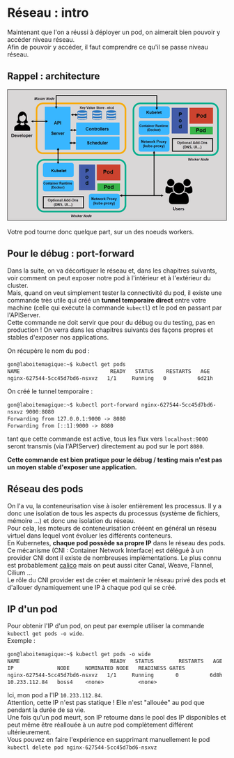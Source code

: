 # Réseau : intro

Maintenant que l'on a réussi à déployer un pod, on aimerait bien pouvoir y accéder niveau réseau.  
Afin de pouvoir y accéder, il faut comprendre ce qu'il se passe niveau réseau.  

## Rappel : architecture

![](../kesako/img/architecture.png)  

Votre pod tourne donc quelque part, sur un des noeuds workers.  

## Pour le débug : port-forward  

Dans la suite, on va décortiquer le réseau et, dans les chapitres suivants, voir comment on peut exposer notre pod à l'intérieur et à l'extérieur du cluster.  
Mais, quand on veut simplement tester la connectivité du pod, il existe une commande très utile qui créé un **tunnel temporaire direct** entre votre machine (celle qui exécute la commande `kubectl`) et le pod en passant par l'APIServer.  
Cette commande ne doit servir que pour du débug ou du testing, pas en production ! On verra dans les chapitres suivants des façons propres et stables d'exposer nos applications.  

On récupère le nom du pod :  
```
gon@laboitemagique:~$ kubectl get pods
NAME                             READY   STATUS    RESTARTS   AGE
nginx-627544-5cc45d7bd6-nsxvz   1/1     Running   0          6d21h
```

On créé le tunnel temporaire : 
```
gon@laboitemagique:~$ kubectl port-forward nginx-627544-5cc45d7bd6-nsxvz 9000:8080  
Forwarding from 127.0.0.1:9000 -> 8080
Forwarding from [::1]:9000 -> 8080
```  
tant que cette commande est active, tous les flux vers `localhost:9000` seront transmis (via l'APIServer) directement au pod sur le port `8080`.  

**Cette commande est bien pratique pour le débug / testing mais n'est pas un moyen stable d'exposer une application.**

## Réseau des pods  

On l'a vu, la conteneurisation vise à isoler entièrement les processus. Il y a donc une isolation de tous les aspects du processus (système de fichiers, mémoire ...) et donc une isolation du réseau.  
Pour cela, les moteurs de conteneurisation crééent en général un réseau virtuel dans lequel vont évoluer les différents conteneurs.  
En Kubernetes, **chaque pod possède sa propre IP** dans le réseau des pods.  
Ce mécanisme (CNI : Container Network Interface) est délégué à un provider CNI dont il existe de nombreuses implémentations. Le plus connu est probablement [calico](https://github.com/projectcalico/calico) mais on peut aussi citer Canal, Weave, Flannel, Cilium ...  
Le rôle du CNI provider est de créer et maintenir le réseau privé des pods et d'allouer dynamiquement une IP à chaque pod qui se créé.

## IP d'un pod

Pour obtenir l'IP d'un pod, on peut par exemple utiliser la commande `kubectl get pods -o wide`.  
Exemple :  
```
gon@laboitemagique:~$ kubectl get pods -o wide
NAME                             READY   STATUS        RESTARTS   AGE    IP              NODE     NOMINATED NODE   READINESS GATES
nginx-627544-5cc45d7bd6-nsxvz   1/1     Running       0          6d8h   10.233.112.84   boss4    <none>           <none>
```  

Ici, mon pod a l'IP `10.233.112.84`.  
Attention, cette IP n'est pas statique ! Elle n'est "allouée" au pod que pendant la durée de sa vie.  
Une fois qu'un pod meurt, son IP retourne dans le pool des IP disponibles et peut même être réallouée à un autre pod complètement différent ultérieurement.  
Vous pouvez en faire l'expérience en supprimant manuellement le pod `kubectl delete pod nginx-627544-5cc45d7bd6-nsxvz`


